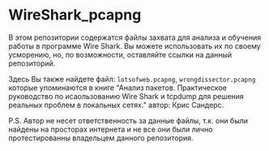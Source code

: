 # WireShark_pcapng

В этом репозитории содержатся файлы захвата для анализа и обучения работы в программе Wire Shark. Вы можете использовать их по своему усморению, но, по возможности, оставляйте ссылки на данный репозиторий.

Здесь Вы также найдете файл: `lotsofweЬ.pcapng`, `wrongdissector.pcapng` которые упоминаются в книге "Анализ пакетов. Практическое руководство по исаользованию Wire Shark и tcpdump для решения реальных проблем в локальных сетях." автор: Крис Сандерс. 

P.S. Автор не несет ответственность за данные файлы, т.к. они были найдены на просторах интернета и не все они были лично протестированны владельцем данного репозитория.
